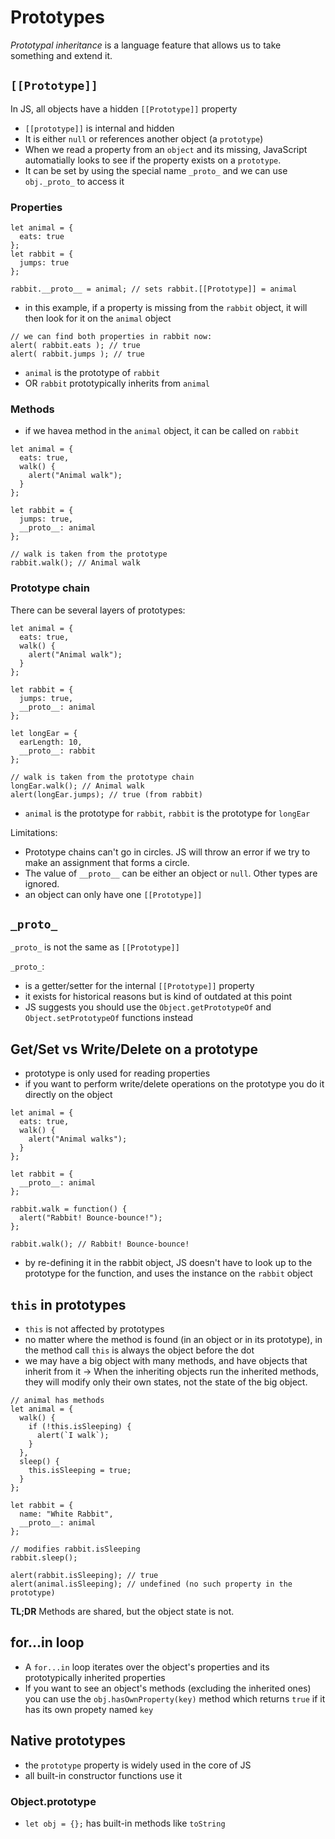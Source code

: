 # Prototypes

_Prototypal inheritance_ is a language feature that allows us to take something and extend it. 

## `[[Prototype]]`

In JS, all objects have a hidden `[[Prototype]]` property
- `[[prototype]]` is internal and hidden
- It is either `null` or references another object (a `prototype`)
- When we read a property from an `object` and its missing, JavaScript automatially looks to see if the property exists on a `prototype`.
- It can be set by using the special name `_proto_` and we can use `obj._proto_` to access it

### Properties

```
let animal = {
  eats: true
};
let rabbit = {
  jumps: true
};

rabbit.__proto__ = animal; // sets rabbit.[[Prototype]] = animal
```
- in this example, if a property is missing from the `rabbit` object, it will then look for it on the `animal` object

```
// we can find both properties in rabbit now:
alert( rabbit.eats ); // true 
alert( rabbit.jumps ); // true
```
- `animal` is the prototype of `rabbit` 
- OR `rabbit` prototypically inherits from `animal`

### Methods

- if we havea method in the `animal` object, it can be called on `rabbit`

```
let animal = {
  eats: true,
  walk() {
    alert("Animal walk");
  }
};

let rabbit = {
  jumps: true,
  __proto__: animal
};

// walk is taken from the prototype
rabbit.walk(); // Animal walk
```

### Prototype chain

There can be several layers of prototypes:

```
let animal = {
  eats: true,
  walk() {
    alert("Animal walk");
  }
};

let rabbit = {
  jumps: true,
  __proto__: animal
};

let longEar = {
  earLength: 10,
  __proto__: rabbit
};

// walk is taken from the prototype chain
longEar.walk(); // Animal walk
alert(longEar.jumps); // true (from rabbit)
```
- `animal` is the prototype for `rabbit`, `rabbit` is the prototype for `longEar`

Limitations: 
- Prototype chains can't go in circles. JS will throw an error if we try to make an assignment that forms a circle.
- The value of `__proto__` can be either an object or `null`. Other types are ignored.
- an object can only have one `[[Prototype]]`

## `_proto_`

`_proto_` is not the same as `[[Prototype]]`

`_proto_`: 
- is a getter/setter for the internal `[[Prototype]]` property
- it exists for historical reasons but is kind of outdated at this point 
- JS suggests you should use the `Object.getPrototypeOf` and `Object.setPrototypeOf` functions instead

## Get/Set vs Write/Delete on a prototype 

- prototype is only used for reading properties
- if you want to perform write/delete operations on the prototype you do it directly on the object

```
let animal = {
  eats: true,
  walk() {
    alert("Animal walks");
  }
};

let rabbit = {
  __proto__: animal
};

rabbit.walk = function() {
  alert("Rabbit! Bounce-bounce!");
};

rabbit.walk(); // Rabbit! Bounce-bounce!
```
- by re-defining it in the rabbit object, JS doesn't have to look up to the prototype for the function, and uses the instance on the `rabbit` object

## `this` in prototypes

- `this` is not affected by prototypes
- no matter where the method is found (in an object or in its prototype), in the method call `this` is always the object before the dot
- we may have a big object with many methods, and have objects that inherit from it -> When the inheriting objects run the inherited methods, they will modify only their own states, not the state of the big object.

```
// animal has methods
let animal = {
  walk() {
    if (!this.isSleeping) {
      alert(`I walk`);
    }
  },
  sleep() {
    this.isSleeping = true;
  }
};

let rabbit = {
  name: "White Rabbit",
  __proto__: animal
};

// modifies rabbit.isSleeping
rabbit.sleep();

alert(rabbit.isSleeping); // true
alert(animal.isSleeping); // undefined (no such property in the prototype)
```

**TL;DR** Methods are shared, but the object state is not.

## for...in loop

- A `for...in` loop iterates over the object's properties and its prototypically inherited properties
- If you want to see an object's methods (excluding the inherited ones) you can use the `obj.hasOwnProperty(key)` method which returns `true` if it has its own propety named `key` 

## Native prototypes

- the `prototype` property is widely used in the core of JS
- all built-in constructor functions use it

### Object.prototype
- `let obj = {};` has built-in methods like `toString`
